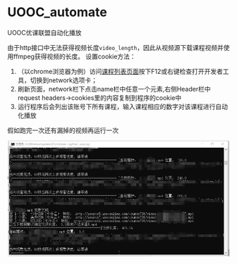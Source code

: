 # UOOC_automate
UOOC优课联盟自动化播放

由于http接口中无法获得视频长度`video_length`，因此从视频源下载课程视频并使用ffmpeg获得视频的长度。
设置cookie方法：
1. （以chrome浏览器为例）访问[课程列表页面](http://www.uooc.net.cn/home/course/list?page=1&type=learn)按下F12或右键检查打开开发者工具，切换到network选项卡；
2. 刷新页面，network栏下点击name栏中任意一个元素,右侧Header栏中request headers->cookies里的内容复制到程序的cookie中
3. 运行程序后会列出该账号下所有课程，输入课程相应的数字对该课程进行自动化播放

假如跑完一次还有漏掉的视频再运行一次

![运行截图](https://github.com/tea321000/UOOC_automate/blob/master/img/%E8%BF%90%E8%A1%8C%E6%88%AA%E5%9B%BE.jpg?raw=true "运行截图")

